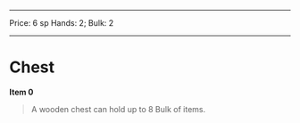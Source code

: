
---
Price: 6 sp
Hands: 2;
Bulk: 2


---

# Chest

**Item 0**

> A wooden chest can hold up to 8 Bulk of items.
